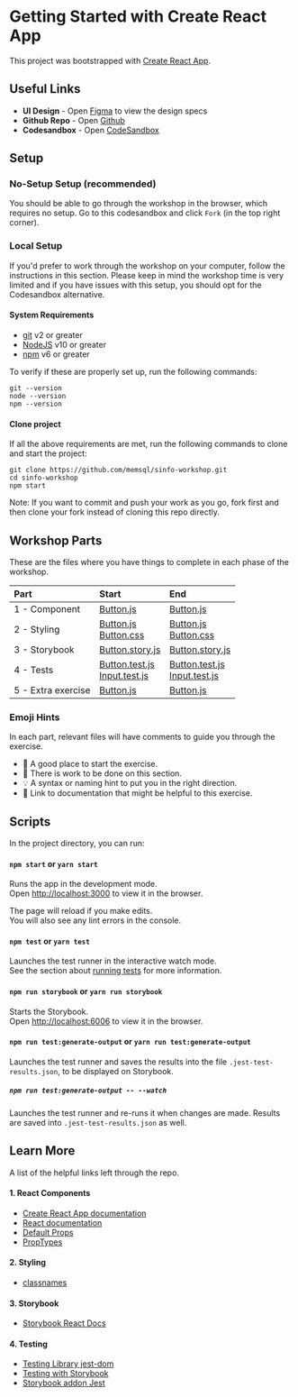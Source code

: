 # Getting Started with Create React App

This project was bootstrapped with [Create React App](https://github.com/facebook/create-react-app).

## Useful Links

- **UI Design** - Open [Figma](https://www.figma.com/file/nZn3yKH8VjBbJlaZ7jdyQK/SINFO-Workshop?node-id=0%3A1) to view the design specs
- **Github Repo** - Open [Github](https://github.com/memsql/sinfo-workshop)
- **Codesandbox** - Open [CodeSandbox](https://codesandbox.io/s/sinfo-workshop-start-vqqee?file=/src/components/Button.js)

## Setup

### No-Setup Setup (recommended)

You should be able to go through the workshop in the browser, which requires no setup. Go to this codesandbox and click `Fork` (in the top right corner).

### Local Setup

If you'd prefer to work through the workshop on your computer, follow the instructions in this section.
Please keep in mind the workshop time is very limited and if you have issues with this setup, you should opt for the Codesandbox alternative.

#### System Requirements

- [git](https://git-scm.com/book/en/v2/Getting-Started-Installing-Git) v2 or greater
- [NodeJS](https://nodejs.org/en/) v10 or greater
- [npm](https://www.npmjs.com/get-npm) v6 or greater

To verify if these are properly set up, run the following commands:

```
git --version
node --version
npm --version
```

#### Clone project

If all the above requirements are met, run the following commands to clone and start the project:

```
git clone https://github.com/memsql/sinfo-workshop.git
cd sinfo-workshop
npm start
```

Note: If you want to commit and push your work as you go, fork first and then clone your fork instead of cloning this repo directly.

## Workshop Parts

These are the files where you have things to complete in each phase of the workshop.

| Part               | Start                                                                                                                                                                                                                           | End                                                                                                                                                                                                                         |
| :----------------- | :------------------------------------------------------------------------------------------------------------------------------------------------------------------------------------------------------------------------------ | :-------------------------------------------------------------------------------------------------------------------------------------------------------------------------------------------------------------------------- |
| 1 - Component      | [Button.js](https://github.com/memsql/sinfo-workshop/blob/p1-start--component/src/components/Button.js)                                                                                                                         | [Button.js](https://github.com/memsql/sinfo-workshop/blob/p1-end--component/src/components/Button.js)                                                                                                                       |
| 2 - Styling        | [Button.js](https://github.com/memsql/sinfo-workshop/blob/p2-start--styling/src/components/Button.js)<br /> [Button.css](https://github.com/memsql/sinfo-workshop/blob/p2-start--styling/src/components/Button.css)             | [Button.js](https://github.com/memsql/sinfo-workshop/blob/p2-end--styling/src/components/Button.js)<br /> [Button.css](https://github.com/memsql/sinfo-workshop/blob/p2-end--styling/src/components/Button.css)             |
| 3 - Storybook      | [Button.story.js](https://github.com/memsql/sinfo-workshop/blob/p3-start-storybook/src/components/Button.story.js)                                                                                                              | [Button.story.js](https://github.com/memsql/sinfo-workshop/blob/p3-end-storybook/src/components/Button.story.js)                                                                                                            |
| 4 - Tests          | [Button.test.js](https://github.com/memsql/sinfo-workshop/blob/p4-start--tests/src/components/Button.test.js)<br /> [Input.test.js](https://github.com/memsql/sinfo-workshop/blob/p4-start--tests/src/components/Input.test.js) | [Button.test.js](https://github.com/memsql/sinfo-workshop/blob/p4-end--tests/src/components/Button.test.js)<br /> [Input.test.js](https://github.com/memsql/sinfo-workshop/blob/p4-end--tests/src/components/Input.test.js) |
| 5 - Extra exercise | [Button.js](https://github.com/memsql/sinfo-workshop/blob/p5-start--state/src/components/Button.js)                                                                                                                             | [Button.js](https://github.com/memsql/sinfo-workshop/blob/p5-end--state/src/components/Button.js)                                                                                                                           |

### Emoji Hints

In each part, relevant files will have comments to guide you through the exercise.

- 🚩 A good place to start the exercise.
- 🎯 There is work to be done on this section.
- 💡 A syntax or naming hint to put you in the right direction.
- 📙 Link to documentation that might be helpful to this exercise.

## Scripts

In the project directory, you can run:

#### `npm start` or `yarn start`

Runs the app in the development mode.\
Open [http://localhost:3000](http://localhost:3000) to view it in the browser.

The page will reload if you make edits.\
You will also see any lint errors in the console.

#### `npm test` or `yarn test`

Launches the test runner in the interactive watch mode.\
See the section about [running tests](https://facebook.github.io/create-react-app/docs/running-tests) for more information.

#### `npm run storybook` or `yarn run storybook`

Starts the Storybook.\
Open [http://localhost:6006](http://localhost:6006) to view it in the browser.

#### `npm run test:generate-output` or `yarn run test:generate-output`

Launches the test runner and saves the results into the file `.jest-test-results.json`, to be displayed on Storybook.

##### `npm run test:generate-output -- --watch`

Launches the test runner and re-runs it when changes are made. Results are saved into `.jest-test-results.json` as well.

## Learn More

A list of the helpful links left through the repo.

#### 1. React Components

- [Create React App documentation](https://facebook.github.io/create-react-app/docs/getting-started)
- [React documentation](https://reactjs.org/)
- [Default Props](https://reactjs.org/docs/typechecking-with-proptypes.html#default-prop-values)
- [PropTypes](https://reactjs.org/docs/typechecking-with-proptypes.html)

#### 2. Styling

- [classnames](https://www.npmjs.com/package/classnames)

#### 3. Storybook

- [Storybook React Docs](https://storybook.js.org/docs/react/get-started/introduction)

#### 4. Testing

- [Testing Library jest-dom](https://github.com/testing-library/jest-dom)
- [Testing with Storybook](https://storybook.js.org/docs/react/workflows/testing-with-storybook)
- [Storybook addon Jest](https://www.npmjs.com/package/@storybook/addon-jest)
